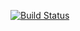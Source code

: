 [![Build Status](https://travis-ci.org/gitskarios/GithubAndroidSdk_reborn.svg?branch=master)](https://travis-ci.org/gitskarios/GithubAndroidSdk_reborn)

